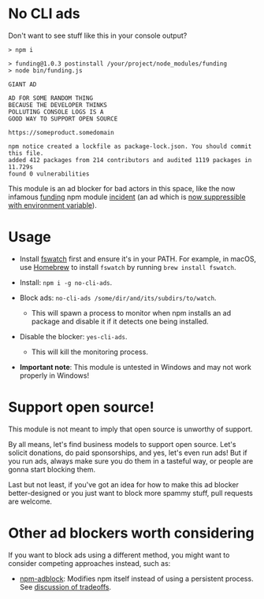 # No CLI ads
Don't want to see stuff like this in your console output?

```
> npm i

> funding@1.0.3 postinstall /your/project/node_modules/funding
> node bin/funding.js

GIANT AD

AD FOR SOME RANDOM THING
BECAUSE THE DEVELOPER THINKS
POLLUTING CONSOLE LOGS IS A
GOOD WAY TO SUPPORT OPEN SOURCE

https://someproduct.somedomain

npm notice created a lockfile as package-lock.json. You should commit this file.
added 412 packages from 214 contributors and audited 1119 packages in 11.729s
found 0 vulnerabilities
```

This module is an ad blocker for bad actors in this space, like the now infamous [funding](https://github.com/feross/funding) npm module [incident](https://www.reddit.com/r/programming/comments/cus0zu/a_3mil_downloads_per_month_javascript_library/) (an ad which is [now suppressible with environment variable](https://github.com/kethinov/no-cli-ads/issues/2#issuecomment-524644139)).

# Usage

- Install [fswatch](https://github.com/emcrisostomo/fswatch) first and ensure it's in your PATH. For example, in macOS, use [Homebrew](https://brew.sh/) to install `fswatch` by running `brew install fswatch`.
- Install: `npm i -g no-cli-ads`.

- Block ads: `no-cli-ads /some/dir/and/its/subdirs/to/watch`.
  - This will spawn a process to monitor when npm installs an ad package and disable it if it detects one being installed.

- Disable the blocker: `yes-cli-ads`.
  - This will kill the monitoring process.

- **Important note**: This module is untested in Windows and may not work properly in Windows!

# Support open source!

This module is not meant to imply that open source is unworthy of support.

By all means, let's find business models to support open source. Let's solicit donations, do paid sponsorships, and yes, let's even run ads! But if you run ads, always make sure you do them in a tasteful way, or people are gonna start blocking them.

Last but not least, if you've got an idea for how to make this ad blocker better-designed or you just want to block more spammy stuff, pull requests are welcome.

# Other ad blockers worth considering

If you want to block ads using a different method, you might want to consider competing approaches instead, such as:

- [npm-adblock](https://github.com/mkg20001/npm-adblock): Modifies npm itself instead of using a persistent process. See [discussion of tradeoffs](https://github.com/kethinov/no-cli-ads/issues/3).